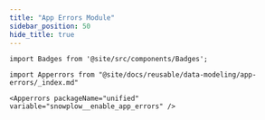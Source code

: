 ```yaml
---
title: "App Errors Module"
sidebar_position: 50
hide_title: true
---
```


```mdx-code-block
import Badges from '@site/src/components/Badges';
```
<Badges badgeType="dbt-package Release" pkg="unified"></Badges>

```mdx-code-block
import Apperrors from "@site/docs/reusable/data-modeling/app-errors/_index.md"

<Apperrors packageName="unified" variable="snowplow__enable_app_errors" />
```
